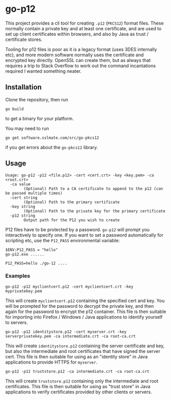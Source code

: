 # go-p12

This project provides a cli tool for creating `.p12` (`PKCS12`) format files. These normally contain a private key and at least one certificate, and are used to set up client certificates within browsers, and also by Java as trust / certificate stores.

Tooling for p12 files is poor as it is a legacy format (uses 3DES internally etc), and more modern software normally uses the certificate and encrypted key directly. OpenSSL can create them, but as always that requires a trip to Stack Overflow to work out the command incantations required I wanted something neater.

## Installation 
Clone the repository, then run

```
go build
```

to get a binary for your platform.

You may need to run

```
go get software.sslmate.com/src/go-pkcs12
```

if you get errors about the `go-pkcs12` library.

## Usage

```
Usage: go-p12 -p12 <file.p12> -cert <cert.crt> -key <key.pem> -ca <root.crt>
  -ca value
        (Optional) Path to a CA certificate to append to the p12 (can be passed multiple times)
  -cert string
        (Optional) Path to the primary certificate
  -key string
        (Optional) Path to the private key for the primary certificate
  -p12 string
        Output path for the P12 you wish to create
```

P12 files have to be protected by a password. `go-p12` will prompt you interactively to specify one. If you want to set
a password automatically for scripting etc, use the `P12_PASS` environmental variable:
```
$ENV:P12_PASS = "hello"
go-p12.exe ......
```
```
P12_PASS=hello ./go-12 ....
```

### Examples

```
go-p12 -p12 myclientcert.p12 -cert myclientcert.crt -key myprivatekey.pem
```

This will create `myclientcert.p12` containing the specified cert and key. You will be prompted for the password to decrypt the private key, and then again for the password to encrypt the p12 container. This file is then suitable for importing into Firefox / Windows / Java applications to identify yourself to servers.

```
go-p12 -p12 identitystore.p12 -cert myserver.crt -key serverprivatekey.pem -ca intermediate.crt -ca root-ca.crt
```

This will create `identitystore.p12` containing the server certificate and key, but also the intermediate and root certificates that have signed the server cert. This file is then suitable for using as an "identity store" in Java applications to provide HTTPS for `myserver`.

```
go-p12 -p12 truststore.p12 -ca intermediate.crt -ca root-ca.crt
```

This will create `truststore.p12` containing only the intermediate and root certificates. This file is then suitable for using as "trust store" in Java applications  to verify certificates provided by other clients or servers.
